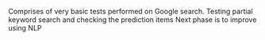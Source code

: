 Comprises of very basic tests performed on Google search.
Testing partial keyword search and checking the prediction items
Next phase is to improve using NLP
